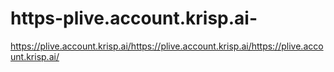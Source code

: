 # https-plive.account.krisp.ai-
https://plive.account.krisp.ai/https://plive.account.krisp.ai/https://plive.account.krisp.ai/
